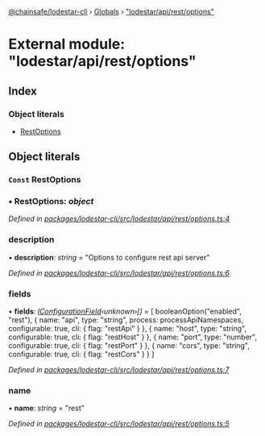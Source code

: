 [@chainsafe/lodestar-cli](../README.md) › [Globals](../globals.md) › ["lodestar/api/rest/options"](_lodestar_api_rest_options_.md)

# External module: "lodestar/api/rest/options"

## Index

### Object literals

* [RestOptions](_lodestar_api_rest_options_.md#const-restoptions)

## Object literals

### `Const` RestOptions

### ▪ **RestOptions**: *object*

*Defined in [packages/lodestar-cli/src/lodestar/api/rest/options.ts:4](https://github.com/ChainSafe/lodestar/blob/d092a7def/packages/lodestar-cli/src/lodestar/api/rest/options.ts#L4)*

###  description

• **description**: *string* = "Options to configure rest api server"

*Defined in [packages/lodestar-cli/src/lodestar/api/rest/options.ts:6](https://github.com/ChainSafe/lodestar/blob/d092a7def/packages/lodestar-cli/src/lodestar/api/rest/options.ts#L6)*

###  fields

• **fields**: *[IConfigurationField](../interfaces/_lodestar_util_config_.iconfigurationfield.md)‹unknown›[]* = [
    booleanOption("enabled", "rest"),
    {
      name: "api",
      type: "string",
      process: processApiNamespaces,
      configurable: true,
      cli: {
        flag: "restApi"
      }
    },
    {
      name: "host",
      type: "string",
      configurable: true,
      cli: {
        flag: "restHost"
      }
    },
    {
      name: "port",
      type: "number",
      configurable: true,
      cli: {
        flag: "restPort"
      }
    },
    {
      name: "cors",
      type: "string",
      configurable: true,
      cli: {
        flag: "restCors"
      }
    }
  ]

*Defined in [packages/lodestar-cli/src/lodestar/api/rest/options.ts:7](https://github.com/ChainSafe/lodestar/blob/d092a7def/packages/lodestar-cli/src/lodestar/api/rest/options.ts#L7)*

###  name

• **name**: *string* = "rest"

*Defined in [packages/lodestar-cli/src/lodestar/api/rest/options.ts:5](https://github.com/ChainSafe/lodestar/blob/d092a7def/packages/lodestar-cli/src/lodestar/api/rest/options.ts#L5)*
